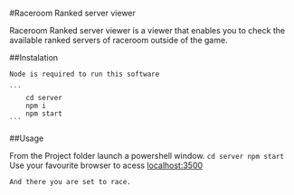 #Raceroom Ranked server viewer

Raceroom Ranked server viewer is a viewer that enables you to check the available ranked servers of raceroom outside of the game.

##Instalation

    Node is required to run this software

    ```
        cd server
        npm i
        npm start
    ```

##Usage
    
From the Project folder launch a powershell window.
    ```
        cd server
        npm start
    ```
    Use your favourite browser to acess [localhost:3500](http://localhost:3500)

    And there you are set to race.

